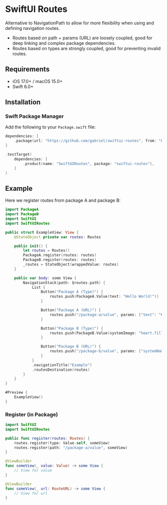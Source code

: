 # SwiftUI Routes

Alternative to NavigationPath to allow for more flexibility when using and defining navigation routes.

- Routes based on path + params (URL) are loosely coupled, good for deep linking and complex package dependencies.
- Routes based on types are strongly coupled, good for preventing invalid routes.

## Requirements

- iOS 17.0+ / macOS 15.0+
- Swift 6.0+

## Installation

### Swift Package Manager

Add the following to your `Package.swift` file:

```swift
dependencies: [
    .package(url: "https://github.com/gabriel/swiftui-routes", from: "0.1.1")
]

.testTarget(
    dependencies: [
        .product(name: "SwiftUIRoutes", package: "swiftui-routes"),
    ]
)
```

## Example

Here we register routes from package A and package B:

```swift
import PackageA
import PackageB
import SwiftUI
import SwiftUIRoutes

public struct ExampleView: View {
    @StateObject private var routes: Routes

    public init() {
        let routes = Routes()
        PackageA.register(routes: routes)
        PackageB.register(routes: routes)
        _routes = StateObject(wrappedValue: routes)
    }

    public var body: some View {
        NavigationStack(path: $routes.path) {
            List {
                Button("Package A (Type)") {
                    routes.push(PackageA.Value(text: "Hello World!"))
                }

                Button("Package A (URL)") {
                    routes.push("/package-a/value", params: ["text": "Hello!"])
                }

                Button("Package B (Type)") {
                    routes.push(PackageB.Value(systemImage: "heart.fill"))
                }

                Button("Package B (URL)") {
                    routes.push("/package-b/value", params: ["systemName": "heart"])
                }
            }
            .navigationTitle("Example")
            .routesDestination(routes)
        }
    }
}

#Preview {
    ExampleView()
}
```

### Register (in Package)

```swift
import SwiftUI
import SwiftUIRoutes

public func register(routes: Routes) {
    routes.register(type: Value.self, someView)
    routes.register(path: "/package-a/value", someView)
}

@ViewBuilder
func someView(_ value: Value) -> some View {
    // View for value
}

@ViewBuilder
func someView(_ url: RouteURL) -> some View {
    // View for url
}
```
